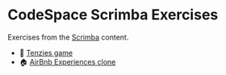 # CodeSpace Scrimba Exercises
Exercises from the [Scrimba](https://scrimba.com) content.

- 🎲 [Tenzies game](https://github.com/DihanVermeulen/CodeSpace-Scrimba_Exercises/tree/main/tenzies)
- 🏠 [AirBnb Experiences clone](https://github.com/DihanVermeulen/CodeSpace-Scrimba_Exercises/tree/main/airbnb-experiences)
